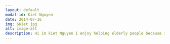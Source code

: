 ```yaml
---
layout: default
modal-id: Kiet-Nguyen
date: 2014-07-16
img: 6Kiet.jpg
alt: image-alt
description: Hi im kiet Nguyen I enjoy helping elderly people because it allows me to give back to those who have a wealth of life experience and wisdom. It’s fulfilling to make their lives easier and brighten their days with small acts of kindness.
---
```

